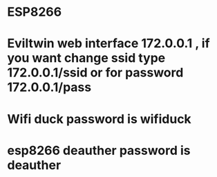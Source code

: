 # ESP8266

# Eviltwin web interface 172.0.0.1 , if you want change ssid type 172.0.0.1/ssid or for password 172.0.0.1/pass

# Wifi duck password is wifiduck

# esp8266 deauther password is deauther

